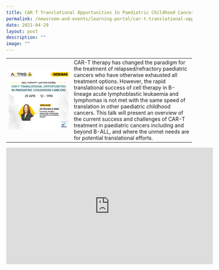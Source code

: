 ```yaml
---
title: CAR T Translational Opportunities In Paediatric Childhood Cancer
permalink: /newsroom-and-events/learning-portal/car-t-translational-opportunities-in-paediatric-childhood/
date: 2021-04-29
layout: post
description: ""
image: ""
---
```

<table>
	<tbody>
		<tr>
			<td style="width:35%">
				<img src="/images/Learning%20Portal/2021/square.png">
			</td>
			<td style="width:65%">
CAR-T therapy has changed the paradigm for the treatment of relapsed/refractory paediatric cancers who have otherwise exhausted all treatment options. However, the rapid translational success of cell therapy in B-lineage acute lymphoblastic leukaemia and lymphomas is not met with the same speed of translation in other paediatric childhood cancers. This talk will present an overview of the current success and challenges of CAR-T treatment in paediatric cancers including and beyond B-ALL, and where the unmet needs are for potential translational efforts.
			</td>
		</tr>
	</tbody>
</table>

<iframe allowfullscreen="" allow="accelerometer; autoplay; clipboard-write; encrypted-media; gyroscope; picture-in-picture; web-share" frameborder="0" title="YouTube video player" src="https://www.youtube.com/embed/J9p5vnTh2PU?si=6wgZkLaMxt5sVlm1" height="315" width="560"></iframe>